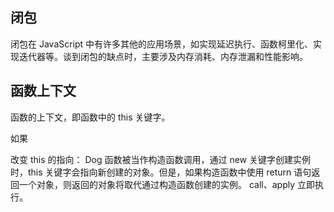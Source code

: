 ## 闭包
闭包在 JavaScript 中有许多其他的应用场景，如实现延迟执行、函数柯里化、实现迭代器等。谈到闭包的缺点时，主要涉及内存消耗、内存泄漏和性能影响。

## 函数上下文
函数的上下文，即函数中的 this 关键字。

如果

改变 this 的指向：
Dog 函数被当作构造函数调用，通过 new 关键字创建实例时，this 关键字会指向新创建的对象。但是，如果构造函数中使用 return 语句返回一个对象，则返回的对象将取代通过构造函数创建的实例。
call、apply 立即执行。

